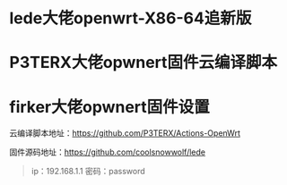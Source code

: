 # lede大佬openwrt-X86-64追新版
# P3TERX大佬opwnert固件云编译脚本
# firker大佬opwnert固件设置

云编译脚本地址：https://github.com/P3TERX/Actions-OpenWrt

固件源码地址：https://github.com/coolsnowwolf/lede




> ip：192.168.1.1 密码：password



